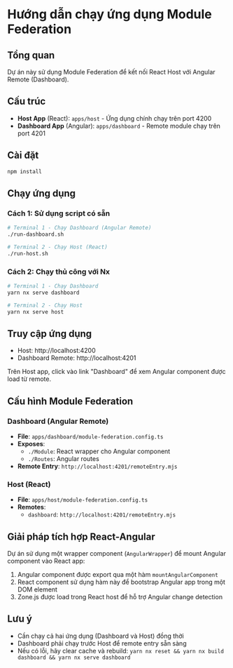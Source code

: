 # Hướng dẫn chạy ứng dụng Module Federation

## Tổng quan

Dự án này sử dụng Module Federation để kết nối React Host với Angular Remote (Dashboard).

## Cấu trúc

- **Host App** (React): `apps/host` - Ứng dụng chính chạy trên port 4200
- **Dashboard App** (Angular): `apps/dashboard` - Remote module chạy trên port 4201

## Cài đặt

```bash
npm install
```

## Chạy ứng dụng

### Cách 1: Sử dụng script có sẵn

```bash
# Terminal 1 - Chạy Dashboard (Angular Remote)
./run-dashboard.sh

# Terminal 2 - Chạy Host (React)
./run-host.sh
```

### Cách 2: Chạy thủ công với Nx

```bash
# Terminal 1 - Chạy Dashboard
yarn nx serve dashboard

# Terminal 2 - Chạy Host
yarn nx serve host
```

## Truy cập ứng dụng

- Host: http://localhost:4200
- Dashboard Remote: http://localhost:4201

Trên Host app, click vào link "Dashboard" để xem Angular component được load từ remote.

## Cấu hình Module Federation

### Dashboard (Angular Remote)
- **File**: `apps/dashboard/module-federation.config.ts`
- **Exposes**: 
  - `./Module`: React wrapper cho Angular component
  - `./Routes`: Angular routes
- **Remote Entry**: `http://localhost:4201/remoteEntry.mjs`

### Host (React)
- **File**: `apps/host/module-federation.config.ts`
- **Remotes**: 
  - `dashboard`: `http://localhost:4201/remoteEntry.mjs`

## Giải pháp tích hợp React-Angular

Dự án sử dụng một wrapper component (`AngularWrapper`) để mount Angular component vào React app:

1. Angular component được export qua một hàm `mountAngularComponent`
2. React component sử dụng hàm này để bootstrap Angular app trong một DOM element
3. Zone.js được load trong React host để hỗ trợ Angular change detection

## Lưu ý

- Cần chạy cả hai ứng dụng (Dashboard và Host) đồng thời
- Dashboard phải chạy trước Host để remote entry sẵn sàng
- Nếu có lỗi, hãy clear cache và rebuild: `yarn nx reset && yarn nx build dashboard && yarn nx serve dashboard`

